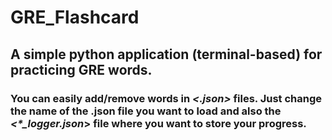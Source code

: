 # GRE_Flashcard
## A simple python application (terminal-based) for practicing GRE words. 
### You can easily add/remove words in *<.json>* files. Just change the name of the .json file you want to load and also the *<\*_logger.json*> file where you want to store your progress. 
